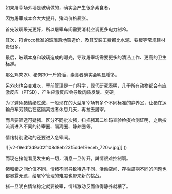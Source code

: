 



如果屠宰场外墙是玻璃做的，确实会产生很多素食者。

因为屠宰成本会大大提升，猪肉价格暴涨。

首先玻璃采光更好，所以屠宰车间需要消耗空调更多电力制冷。

其次，符合ccc标准的玻璃落地窗造价，及其安装工费都比水泥、铁板等常规建材贵很多。

最后，玻璃本身和玻璃造成的曝光，导致屠宰场需要更多的清洁工作、更高的卫生标准。

那么鸡肉20、猪肉30一斤的话，素食者确实会明显增多。

另外肉也会变难吃，宰前管理是一门科学，现代研究表明，几乎所有动物都会有应激反应（PTSD），产生应激反应会导致肉质发酸、变硬。

为了避免猪情绪过激，一般现在的大型屠宰场有多个不同标准的静养室，让猪在运输舟车劳顿后在这隔离或者休息几天，再拉去屠宰。

而且要筛选可疑猪、区分不同批次猪，扫描猪耳二维码查验检疫检测证明，之后按流调进入不同的待宰圈、隔离圈、静养圈等。

情绪特别激动的还要进入急宰间。

![[v2-f9edf3d9a02f108d8eb23f5dde19eceb_720w.jpg]]
()

而现在猪能看见发生的一切，消息一旦传开，舆情很难控制啊。

猪和猪之间价值不同、情绪不同导致待遇不同、活动空间、存栏周期不同的问题也都暴露无遗，给屠宰管理的难度也带来新的挑战。

猪一旦明白情绪稳定就要被宰，情绪激动反而值得静养就糟了。





